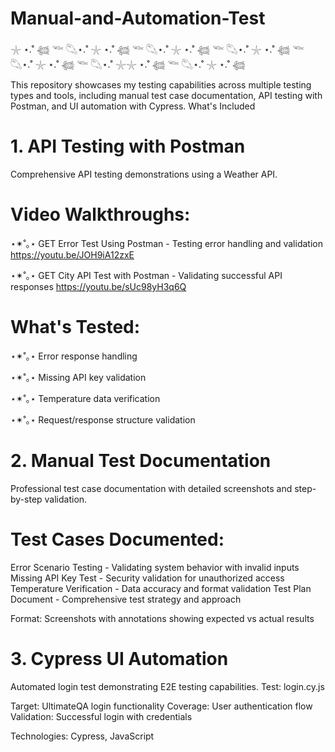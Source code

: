 # Manual-and-Automation-Test
𓇼 ⋆.˚ 𓆉 𓆝 𓆡⋆.˚ 𓇼 ⋆.˚ 𓆉 𓆝 𓆡⋆.˚ 𓇼 ⋆.˚ 𓆉 𓆝 𓆡⋆.˚ 𓇼 ⋆.˚ 𓆉 𓆝 𓆡⋆.˚ 𓇼 ⋆.˚ 𓆉 𓆝 𓆡⋆.˚ 𓇼𓇼 ⋆.˚ 𓆉 𓆝 𓆡⋆.˚ 𓇼 ⋆.˚ 𓆉 

This repository showcases my testing capabilities across multiple testing types and tools, including manual test case documentation, API testing with Postman, and UI automation with Cypress.
What's Included

# 1. API Testing with Postman
Comprehensive API testing demonstrations using a Weather API.
# Video Walkthroughs:


⋆✴︎˚｡⋆ GET Error Test Using Postman - Testing error handling and validation https://youtu.be/JOH9iA12zxE

⋆✴︎˚｡⋆ GET City API Test with Postman - Validating successful API responses https://youtu.be/sUc98yH3q6Q

# What's Tested:


⋆✴︎˚｡⋆ Error response handling

⋆✴︎˚｡⋆ Missing API key validation

⋆✴︎˚｡⋆ Temperature data verification

⋆✴︎˚｡⋆ Request/response structure validation


# 2. Manual Test Documentation
Professional test case documentation with detailed screenshots and step-by-step validation.
# Test Cases Documented:

Error Scenario Testing - Validating system behavior with invalid inputs
Missing API Key Test - Security validation for unauthorized access
Temperature Verification - Data accuracy and format validation
Test Plan Document - Comprehensive test strategy and approach

Format: Screenshots with annotations showing expected vs actual results

# 3. Cypress UI Automation
Automated login test demonstrating E2E testing capabilities.
Test: login.cy.js

Target: UltimateQA login functionality
Coverage: User authentication flow
Validation: Successful login with credentials

Technologies: Cypress, JavaScript
